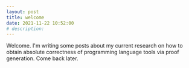 ```yaml
---
layout: post
title: welcome
date: 2021-11-22 10:52:00
# description:
---
```


Welcome. I'm writing some posts about my current research on
how to obtain absolute correctness of programming language
tools via proof generation. Come back later.
